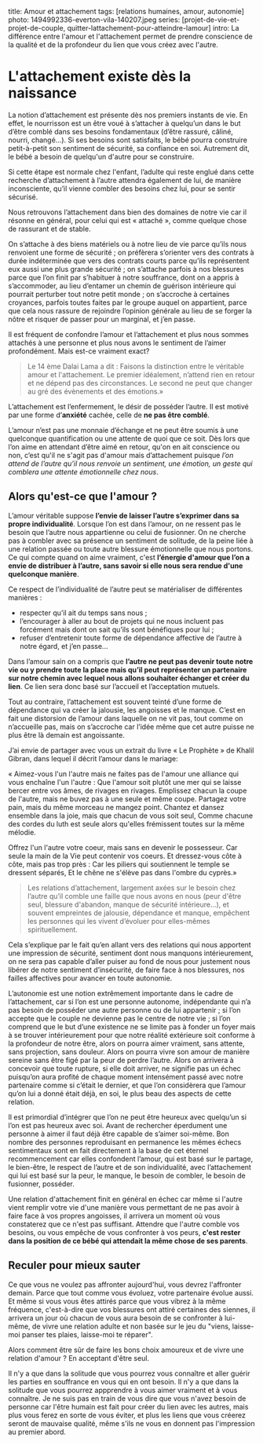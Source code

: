 title: Amour et attachement
tags: [relations humaines, amour, autonomie]
photo: 1494992336-everton-vila-140207.jpeg
series: [projet-de-vie-et-projet-de-couple, quitter-lattachement-pour-atteindre-lamour]
intro: La différence entre l'amour et l'attachement permet de prendre conscience de la qualité et de la profondeur du lien que vous créez avec l'autre.

# L'attachement existe dès la naissance #

La notion d’attachement est présente dès nos premiers instants de vie. En effet, le nourrisson est un être voué à s’attacher à quelqu’un dans le but d’être comblé dans ses besoins fondamentaux (d’être rassuré, câliné, nourri, changé…). Si ses besoins sont satisfaits, le bébé pourra construire petit-à-petit son sentiment de sécurité, sa confiance en soi. Autrement dit, le bébé a besoin de quelqu'un d'autre pour se construire.

Si cette étape est normale chez l'enfant, l’adulte qui reste englué dans cette recherche d’attachement à l’autre attendra également de lui, de manière inconsciente, qu’il vienne combler des besoins chez lui, pour se sentir sécurisé.

Nous retrouvons l’attachement dans bien des domaines de notre vie car il résonne en général, pour celui qui est « attaché », comme quelque chose de rassurant et de stable. 

On s’attache à des biens matériels ou à notre lieu de vie parce qu’ils nous renvoient une forme de sécurité ; on préfèrera s’orienter vers des contrats à durée indéterminée que vers des contrats courts parce qu’ils représentent eux aussi une plus grande sécurité ; on s’attache parfois à nos blessures parce que l’on finit par s’habituer à notre souffrance, dont on a appris à s’accommoder, au lieu d’entamer un chemin de guérison intérieure qui pourrait perturber tout notre petit monde ; on s’accroche à certaines croyances, parfois toutes faites par le groupe auquel on appartient, parce que cela nous rassure de rejoindre l’opinion générale au lieu de se forger la nôtre et risquer de passer pour un marginal, et j’en passe.

Il est fréquent de confondre l’amour et l’attachement et plus nous sommes attachés à une personne et plus nous avons le sentiment de l’aimer profondément. Mais est-ce vraiment exact?

>Le 14 ème Dalai Lama a dit : Faisons la distinction entre le véritable amour et l'attachement. Le premier idéalement, n’attend rien en retour et ne dépend pas des circonstances. Le second ne peut que changer au gré des évènements et des émotions.»

L’attachement est l’enfermement, le désir de posséder l’autre. Il est motivé par une forme d’**anxiété** cachée, celle de **ne pas être comblé**.

L’amour n’est pas une monnaie d’échange et ne peut être soumis à une quelconque quantification ou une attente de quoi que ce soit. Dès lors que l’on aime en attendant d’être aimé en retour, qu'on en ait conscience ou non, c’est qu'il ne s'agit pas d'amour mais d’attachement puisque *l’on attend de l’autre qu’il nous renvoie un sentiment, une émotion, un geste qui comblera une attente émotionnelle chez nous*.

## Alors qu'est-ce que l'amour ? ##

L’amour véritable suppose **l’envie de laisser l’autre s’exprimer dans sa propre individualité**. Lorsque l’on est dans l’amour, on ne ressent pas le besoin que l’autre nous appartienne ou celui de fusionner. On ne cherche pas à combler avec sa présence un sentiment de solitude, de la peine liée à une relation passée ou toute autre blessure émotionnelle que nous portons. Ce qui compte quand on aime vraiment, c'est **l’énergie d'amour que l’on a envie de distribuer à l’autre, sans savoir si elle nous sera rendue d'une quelconque manière**.

Ce respect de l’individualité de l’autre peut se matérialiser de différentes manières : 
- respecter qu’il ait du temps sans nous ; 
- l’encourager à aller au bout de projets qui ne nous incluent pas forcément mais dont on sait qu’ils sont bénéfiques pour lui ;
- refuser d’entretenir toute forme de dépendance affective de l’autre à notre égard, et j’en passe...

Dans l’amour sain on a compris que **l’autre ne peut pas devenir toute notre vie ou y prendre toute la place mais qu’il peut représenter un partenaire sur notre chemin avec lequel nous allons souhaiter échanger et créer du lien**. Ce lien sera donc basé sur l’accueil et l’acceptation mutuels.

Tout au contraire, l’attachement est souvent teinté d’une forme de dépendance qui va créer la jalousie, les angoisses et le manque. C’est en fait une distorsion de l’amour dans laquelle on ne vit pas, tout comme on n’accueille pas, mais on s’accroche car l’idée même que cet autre puisse ne plus être là demain est angoissante.

J’ai envie de partager avec vous un extrait du livre « Le Prophète » de Khalil Gibran, dans lequel il décrit l’amour dans le mariage: 

« Aimez-vous l'un l'autre mais ne faites pas de l'amour une alliance qui vous enchaîne l'un l'autre : 
Que l'amour soit plutôt une mer qui se laisse bercer entre vos âmes, de rivages en rivages. 
Emplissez chacun la coupe de l'autre, mais ne buvez pas à une seule et même coupe. 
Partagez votre pain, mais du même morceau ne mangez point. 
Chantez et dansez ensemble dans la joie, mais que chacun de vous soit seul, 
Comme chacune des cordes du luth est seule alors qu'elles frémissent toutes sur la même mélodie. 

Offrez l'un l'autre votre coeur, mais sans en devenir le possesseur. 
Car seule la main de la Vie peut contenir vos coeurs. 
Et dressez-vous côte à côte, mais pas trop près : 
Car les piliers qui soutiennent le temple se dressent séparés, 
Et le chêne ne s'élève pas dans l'ombre du cyprès.»

>Les relations d’attachement, largement axées sur le besoin chez l’autre qu’il comble une faille que nous avons en nous (peur d'être seul, blessure d'abandon, manque de sécurité intérieure...), et souvent empreintes de jalousie, dépendance et manque, empêchent les personnes qui les vivent d’évoluer pour elles-mêmes spirituellement.

Cela s’explique par le fait qu’en allant vers des relations qui nous apportent une impression de sécurité, sentiment dont nous manquons intérieurement, on ne sera pas capable d’aller puiser au fond de nous pour justement nous libérer de notre sentiment d’insécurité, de faire face à nos blessures, nos failles affectives pour avancer en toute autonomie.

L’autonomie est une notion extrêmement importante dans le cadre de l’attachement, car si l’on est une personne autonome, indépendante qui n’a pas besoin de posséder une autre personne ou de lui appartenir ; si l’on accepte que le couple ne devienne pas le centre de notre vie ; si l’on comprend que le but d’une existence ne se limite pas à fonder un foyer mais à se trouver intérieurement pour que notre réalité extérieure soit conforme à la profondeur de notre être, alors on pourra aimer vraiment, sans attente, sans projection, sans douleur. Alors on pourra vivre son amour de manière sereine sans être figé par la peur de perdre l’autre. Alors on arrivera à concevoir que toute rupture, si elle doit arriver, ne signifie pas un échec puisqu’on aura profité de chaque moment intensément passé avec notre partenaire comme si c’était le dernier, et que l’on considèrera que l’amour qu’on lui a donné était déjà, en soi, le plus beau des aspects de cette relation.

Il est primordial d’intégrer que l’on ne peut être heureux avec quelqu’un si l’on est pas heureux avec soi. Avant de rechercher éperdument une personne à aimer il faut déjà être capable de s’aimer soi-même. Bon nombre des personnes reproduisant en permanence les mêmes échecs sentimentaux sont en fait directement à la base de cet éternel recommencement car elles confondent l’amour, qui est basé sur le partage, le bien-être, le respect de l’autre et de son individualité, avec l’attachement qui lui est basé sur la peur, le manque, le besoin de combler, le besoin de fusionner, posséder.

Une relation d'attachement finit en général en échec car même si l'autre vient remplir votre vie d'une manière vous permettant de ne pas avoir à faire face à vos propres angoisses, il arrivera un moment où vous constaterez que ce n'est pas suffisant. Attendre que l'autre comble vos besoins, ou vous empêche de vous confronter à vos peurs, **c'est rester dans la position de ce bébé qui attendait la même chose de ses parents**.

## Reculer pour mieux sauter ##

Ce que vous ne voulez pas affronter aujourd'hui, vous devrez l'affronter demain. Parce que tout comme vous évoluez, votre partenaire évolue aussi. Et même si vous vous êtes attirés parce que vous vibrez à la même fréquence, c'est-à-dire que vos blessures ont attiré certaines des siennes, il arrivera un jour où chacun de vous aura besoin de se confronter à lui-même, de vivre une relation adulte et non basée sur le jeu du "viens, laisse-moi panser tes plaies, laisse-moi te réparer".

Alors comment être sûr de faire les bons choix amoureux et de vivre une relation d'amour ? En acceptant d'être seul.

Il n'y a que dans la solitude que vous pourrez vous connaître et aller guérir les parties en souffrance en vous qui en ont besoin. Il n'y a que dans la solitude que vous pourrez appprendre à vous aimer vraiment et à vous connaître. Je ne suis pas en train de vous dire que vous n'avez besoin de personne car l'être humain est fait pour créer du lien avec les autres, mais plus vous ferez en sorte de vous éviter, et plus les liens que vous créerez seront de mauvaise qualité, même s'ils ne vous en donnent pas l'impression au premier abord.